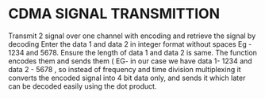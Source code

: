 # CDMA SIGNAL TRANSMITTION
 Transmit 2 signal over one channel with encoding and retrieve the signal by decoding
 Enter the data 1 and data 2 in integer format without spaces Eg - 1234 and 5678.
 Ensure the length of data 1 and data 2 is same.
 The function encodes them and sends them ( EG- in our case we have data 1- 1234 and data 2 - 5678 , so instead of frequency and time division multiplexing it converts the encoded signal into 4 bit data only, and sends it which later can be decoded easily using the dot product.
